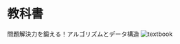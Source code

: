 # 教科書
問題解決力を鍛える！アルゴリズムとデータ構造
![textbook](https://cv.bkmkn.kodansha.co.jp/9784065128442/9784065128442_w.jpg)
